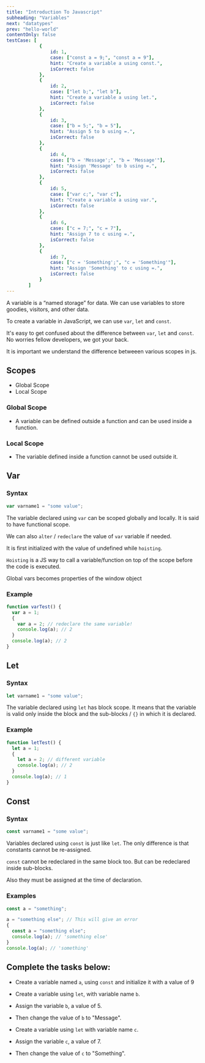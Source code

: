 ```yaml
---
title: "Introduction To Javascript"
subheading: "Variables"
next: "datatypes"
prev: "hello-world"
contentOnly: false
testCase: [
			{
				id: 1,
				case: ["const a = 9;", "const a = 9"],
				hint: "Create a variable a using const.",
				isCorrect: false
			},
			{
				id: 2,
				case: ["let b;", "let b"],
				hint: "Create a variable a using let.",
				isCorrect: false
			},
			{
				id: 3,
				case: ["b = 5;", "b = 5"],
				hint: "Assign 5 to b using =.",
				isCorrect: false
			},
			{
				id: 4,
				case: ["b = 'Message';", "b = 'Message'"],
				hint: "Assign 'Message' to b using =.",
				isCorrect: false
			},
			{
				id: 5,
				case: ["var c;", "var c"],
				hint: "Create a variable a using var.",
				isCorrect: false
			},
			{
				id: 6,
				case: ["c = 7;", "c = 7"],
				hint: "Assign 7 to c using =.",
				isCorrect: false
			},
			{
				id: 7,
				case: ["c = 'Something';", "c = 'Something'"],
				hint: "Assign 'Something' to c using =.",
				isCorrect: false
			}
		]
---
```


A variable is a “named storage” for data. We can use variables to store goodies, visitors, and other data.

To create a variable in JavaScript, we can use `var`, `let` and `const`.

It's easy to get confused about the difference between `var`, `let` and `const`. No worries fellow developers, we got your back.

It is important we understand the difference betweeen various scopes in js.

## Scopes

- Global Scope
- Local Scope

### Global Scope

- A variable can be defined outside a function and can be used inside a function.

### Local Scope

- The variable defined inside a function cannot be used outside it.

## Var

### Syntax

```js
var varname1 = "some value";
```

The variable declared using `var` can be scoped globally and locally. It is said to have functional scope.

We can also `alter` / `redeclare` the value of `var` variable if needed.

It is first initialized with the value of undefined while `hoisting`.

`Hoisting` is a JS way to call a variable/function on top of the scope before the code is executed.

Global vars becomes properties of the window object

### Example

```js
function varTest() {
  var a = 1;
  {
    var a = 2; // redeclare the same variable!
    console.log(a); // 2
  }
  console.log(a); // 2
}
```

## Let

### Syntax

```js
let varname1 = "some value";
```

The variable declared using `let` has block scope. It means that the variable is valid only inside the block and the sub-blocks / `{}` in which it is declared.

### Example

```js
function letTest() {
  let a = 1;
  {
    let a = 2; // different variable
    console.log(a); // 2
  }
  console.log(a); // 1
}
```

## Const

### Syntax

```js
const varname1 = "some value";
```

Variables declared using `const` is just like `let`. The only difference is that constants cannot be re-assigned.

`const` cannot be redeclared in the same block too. But can be redeclared inside sub-blocks.

Also they must be assigned at the time of declaration.

### Examples

```js
const a = "something";

a = "something else"; // This will give an error
{
  const a = "something else";
  console.log(a); // 'something else'
}
console.log(a); // 'something'
```

## Complete the tasks below:

- Create a variable named `a`, using `const` and initialize it with a value of 9

- Create a variable using `let`, with variable name `b`.

- Assign the variable `b`, a value of 5.

- Then change the value of `b` to "Message".

- Create a variable using `let` with variable name `c`.

- Assign the variable `c`, a value of 7.

- Then change the value of `c` to "Something".
